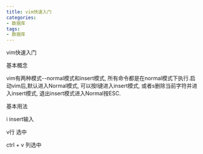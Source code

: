 ```yaml
---
title: vim快速入门
categories:
- 数据库
tags:
- 数据库
---
```

vim快速入门

基本概念

vim有两种模式--normal模式和insert模式, 所有命令都是在normal模式下执行.启动vim后,默认进入Normal模式, 可以按I键进入insert模式, 或者s删除当前字符并进入insert模式, 退出insert模式进入Normal按ESC.

基本用法

i insert输入

v行 选中

ctrl + v 列选中

